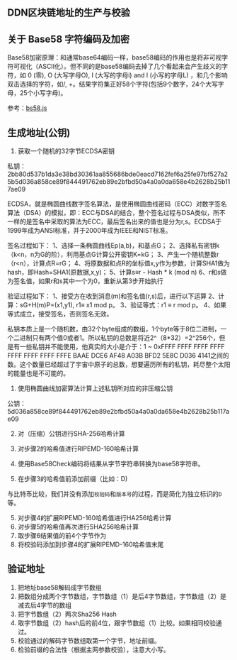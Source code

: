DDN区块链地址的生产与校验
--------------

## 关于 Base58 字符编码及加密

Base58加密原理：和通常base64编码一样，base58编码的作用也是将非可视字符可视化（ASCII化）。但不同的是base58编码去掉了几个看起来会产生歧义的字符，如 0 (零), O (大写字母O), I (大写的字母i) and l (小写的字母L) ，和几个影响双击选择的字符，如/, +。结果字符集正好58个字符(包括9个数字，24个大写字母，25个小写字母)。

参考：[bs58.js](../packages/ddn-crypto/src/base58check/bs58.js)

## 生成地址(公钥)

1. 获取一个随机的32字节ECDSA密钥

私钥：
2bb80d537b1da3e38bd30361aa855686bde0eacd7162fef6a25fe97bf527a25b5d036a858ce89f844491762eb89e2bfbd50a4a0a0da658e4b2628b25b117ae09

ECDSA，就是椭圆曲线数字签名算法，是使用椭圆曲线密码（ECC）对数字签名算法（DSA）的模拟，即：ECC与DSA的结合，整个签名过程与DSA类似，所不一样的是签名中采取的算法为ECC，最后签名出来的值也是分为r,s。ECDSA于1999年成为ANSI标准，并于2000年成为IEEE和NIST标准。

签名过程如下：
1、选择一条椭圆曲线Ep(a,b)，和基点G；
2、选择私有密钥k（k<n，n为G的阶），利用基点G计算公开密钥K=kG；
3、产生一个随机整数r（r<n），计算点R=rG；
4、将原数据和点R的坐标值x,y作为参数，计算SHA1做为hash，即Hash=SHA1(原数据,x,y)；
5、计算s≡r - Hash * k (mod n)
6、r和s做为签名值，如果r和s其中一个为0，重新从第3步开始执行

验证过程如下：
1、接受方在收到消息(m)和签名值(r,s)后，进行以下运算
2、计算：sG+H(m)P=(x1,y1), r1≡ x1 mod p。
3、验证等式：r1 ≡ r mod p。
4、如果等式成立，接受签名，否则签名无效。

私钥本质上是一个随机数，由32个byte组成的数组，1个byte等于8位二进制，一个二进制只有两个值0或者1。所以私钥的总数是将近2^（8*32）=2^256个，但是有一些私钥并不能使用，他真实的大小是介于：1 ~ 0xFFFF FFFF FFFF FFFF FFFF FFFF FFFF FFFE BAAE DCE6 AF48 A03B BFD2 5E8C D036 4141之间的数。这个数量已经超过了宇宙中原子的总数，想要遍历所有的私钥，耗尽整个太阳的能量也是不可能的。

1. 使用椭圆曲线加密算法计算上述私钥所对应的非压缩公钥

公钥：
5d036a858ce89f844491762eb89e2bfbd50a4a0a0da658e4b2628b25b117ae09

2. 对（压缩）公钥进行SHA-256哈希计算

3. 对步骤2的哈希值进行RIPEMD-160哈希计算

4. 使用Base58Check编码将结果从字节字符串转换为base58字符串。

5. 在步骤3的哈希值前添加前缀（比如：D)

与比特币比较，我们并没有添加`校验码`和`版本号`的过程，而是简化为独立标识的`D`等。

5. 对步骤4的扩展RIPEMD-160哈希值进行HA256哈希计算
6. 对步骤5的哈希值再次进行SHA256哈希计算
7. 取步骤6结果值的前4个字节作为
8. 将校验码添加到步骤4的扩展RIPEMD-160哈希值末尾

## 验证地址

1. 把地址base58解码成字节数组
2. 把数组分成两个字节数组，字节数组（1）是后4字节数组，字节数组（2）是减去后4字节的数组
3. 把字节数组（2）两次Sha256 Hash
4. 取字节数组（2）hash后的前4位，跟字节数组（1）比较。如果相同校验通过。
5. 校验通过的解码字节数组取第一个字节，地址前缀。
6. 检验前缀的合法性（根据主网参数校验），注意大小写。

